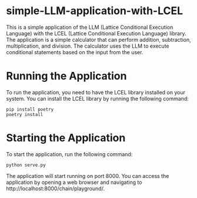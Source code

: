 # simple-LLM-application-with-LCEL

This is a simple application of the LLM (Lattice Conditional Execution Language) with the LCEL (Lattice Conditional Execution Language) library. The application is a simple calculator that can perform addition, subtraction, multiplication, and division. The calculator uses the LLM to execute conditional statements based on the input from the user.

# Running the Application
To run the application, you need to have the LCEL library installed on your system. You can install the LCEL library by running the following command:

```
pip install poetry
poetry install
```
# Starting the Application
To start the application, run the following command:

```
python serve.py
```
The application will start running on port 8000. You can access the application by opening a web browser and navigating to http://localhost:8000/chain/playground/.